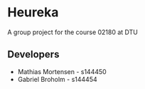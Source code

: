 # Heureka
A group project for the course 02180 at DTU

## Developers
 * Mathias Mortensen - s144450
 * Gabriel Broholm - s144454
